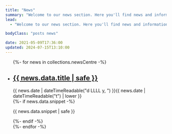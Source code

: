 ```yaml
---
title: "News"
summary: "Welcome to our news section. Here you'll find news and information relating to Boston T Party."
lead:
  - "Welcome to our news section. Here you'll find news and information relating to Boston T Party."

bodyClass: "posts news"

date: 2021-05-09T17:36:00
updated: 2024-07-15T13:10:00
---
```


<ul role="list" class="[ news__list ] [ flow ]">
{%- for news in collections.newsCentre -%}
  <li class="[ news__list-item ]">
    <article class="[ news__summary ] [ flow ]">
      <h2><a href="{{ news.url }}">{{ news.data.title | safe }}</a></h2>
      <time datetime="{{ news.date | dateTime }}">{{ news.date | dateTimeReadable("d LLLL y, ") }}{{ news.date | dateTimeReadable("t") | lower }}</time>
      <div class="[ news__snippet ]">
        {%- if news.data.snippet -%}
          <p>{{ news.data.snippet | safe }}</p>
        {%- endif -%}
      </div>
    </article>
  </li>
{%- endfor -%}
</ul>
